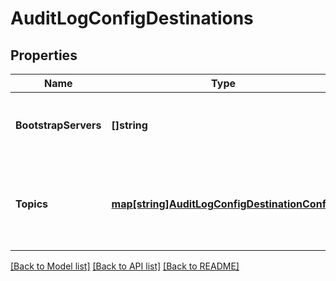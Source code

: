 # AuditLogConfigDestinations

## Properties

Name | Type | Description | Notes
------------ | ------------- | ------------- | -------------
**BootstrapServers** | **[]string** | A list of Kafka broker endpoints, used when configuring the Kafka producer(s) that will emit audit log events as they occur.  See Kafka Producer Configuration &#x60;&#x60;bootstrap.servers&#x60;&#x60;: https://kafka.apache.org/documentation/#producerconfigs  | [optional] 
**Topics** | [**map[string]AuditLogConfigDestinationConfig**](AuditLogConfigDestinationConfig.md) | The destination Kafka topics that can receive audit log events. The keys are Kafka topic names used in routes within the audit log configuration specification. The values are the configuration details for each destination topic. Note that topic names must match the pattern &#x60;&#x60;^confluent-audit-log-events[-_a-zA-Z0-9]*$&#x60;&#x60; and be 249 characters or less.  | 

[[Back to Model list]](../README.md#documentation-for-models) [[Back to API list]](../README.md#documentation-for-api-endpoints) [[Back to README]](../README.md)


